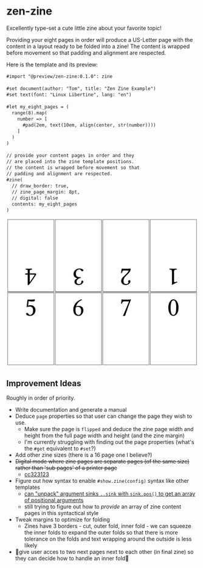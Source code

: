 # zen-zine
Excellently type-set a cute little zine about your favorite topic!

Providing your eight pages in order will produce a US-Letter page with
the content in a layout ready to be folded into a zine! The content is
wrapped before movement so that padding and alignment are respected.

Here is the template and its preview:

```typst
#import "@preview/zen-zine:0.1.0": zine

#set document(author: "Tom", title: "Zen Zine Example")
#set text(font: "Linux Libertine", lang: "en")

#let my_eight_pages = (
  range(8).map(
    number => [
      #pad(2em, text(10em, align(center, str(number))))
    ]
  )
)

// provide your content pages in order and they
// are placed into the zine template positions.
// the content is wrapped before movement so that
// padding and alignment are respected.
#zine(
  // draw_border: true,
  // zine_page_margin: 8pt,
  // digital: false
  contents: my_eight_pages
)
```

![Image of Template](template/preview.png)

## Improvement Ideas
Roughly in order of priority.

- Write documentation and generate a manual
- Deduce `page` properties so that user can change the page they wish to use.
  - Make sure the page is `flipped` and deduce the zine page width and height
    from the full page width and height (and the zine margin)
  - I'm currently struggling with finding out the page properties (what's the `#get` equivalent to `#set`?)
- Add other zine sizes (there is a 16 page one I believe?)
- ~~Digital mode where zine pages are separate pages (of the same size) rather than 'sub pages' of a printer page~~
  - [cc323123](https://github.com/tomeichlersmith/zen-zine/commit/cc323123592d6a9203a96c7652e939d07f35ffbb)
- Figure out how syntax to enable `#show.zine(config)` syntax like other templates
  - [can "unpack" argument sinks `..sink` with `sink.pos()` to get an array of positional arguments](https://typst.app/docs/reference/foundations/arguments/)
  - still trying to figure out how to _provide_ an array of zine content pages in this syntactical style
- Tweak margins to optimize for folding
  - Zines have 3 borders - cut, outer fold, inner fold - we can squeeze the inner folds to expand the outer folds so that there is more tolerance on the folds and text wrapping around the outside is less likely
- 🤯give user acces to two next pages next to each other (in final zine) so they can decide how to handle an inner fold🤯
